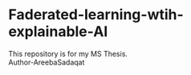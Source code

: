 # Faderated-learning-wtih-explainable-AI
This repository is for my MS Thesis.
<br>
Author-AreebaSadaqat
